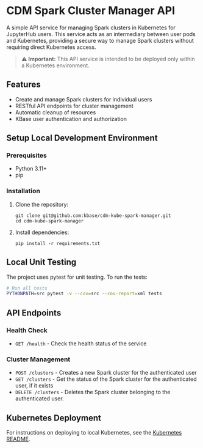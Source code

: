 # CDM Spark Cluster Manager API

A simple API service for managing Spark clusters in Kubernetes for JupyterHub users. This service acts as an intermediary between user pods and Kubernetes, providing a secure way to manage Spark clusters without requiring direct Kubernetes access.

> **⚠️ Important:** This API service is intended to be deployed only within a Kubernetes environment.


## Features

- Create and manage Spark clusters for individual users
- RESTful API endpoints for cluster management
- Automatic cleanup of resources
- KBase user authentication and authorization

## Setup Local Development Environment

### Prerequisites

- Python 3.11+
- pip

### Installation

1. Clone the repository:
   ```
   git clone git@github.com:kbase/cdm-kube-spark-manager.git
   cd cdm-kube-spark-manager
   ```

2. Install dependencies:
   ```
   pip install -r requirements.txt
   ```

## Local Unit Testing

The project uses pytest for unit testing. To run the tests:

```bash
# Run all tests
PYTHONPATH=src pytest -v --cov=src --cov-report=xml tests
```

## API Endpoints

### Health Check
- `GET /health` - Check the health status of the service

### Cluster Management
- `POST /clusters` - Creates a new Spark cluster for the authenticated user
- `GET /clusters` - Get the status of the Spark cluster for the authenticated user, if it exists
- `DELETE /clusters` - Deletes the Spark cluster belonging to the authenticated user.
## Kubernetes Deployment

For instructions on deploying to local Kubernetes, see the [Kubernetes README](kubernetes/README.md).

